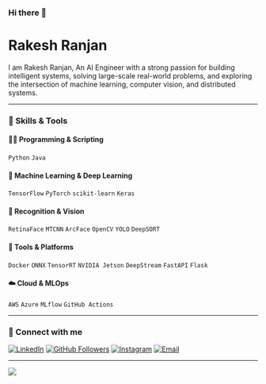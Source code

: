 ### Hi there 👋

# Rakesh Ranjan

I am Rakesh Ranjan, An AI Engineer with a strong passion for building intelligent systems, solving large-scale real-world problems, and exploring the intersection of machine learning, computer vision, and distributed systems.

---
### 🧠 Skills & Tools
#### 👨‍💻 Programming & Scripting
`Python` `Java` 
#### 🧪 Machine Learning & Deep Learning
`TensorFlow` `PyTorch` `scikit-learn` `Keras`
#### 🧠 Recognition & Vision
`RetinaFace` `MTCNN` `ArcFace` `OpenCV` `YOLO` `DeepSORT` 
#### 🧰 Tools & Platforms
`Docker` `ONNX` `TensorRT` `NVIDIA Jetson` `DeepStream` `FastAPI` `Flask`
#### ☁️ Cloud & MLOps
`AWS` `Azure` `MLflow`  `GitHub Actions`

---
### 🔗 Connect with me

[![LinkedIn](https://img.shields.io/badge/-LinkedIn-222222?style=flat-square&logo=Linkedin&logoColor=white&link=https://www.linkedin.com/in/rakesh-ranjan-143vny430/)](https://www.linkedin.com/in/rakesh-ranjan-143vny430/)
[![GitHub Followers](https://img.shields.io/github/followers/rakeshvani?label=follow&style=social)](https://github.com/rakeshvani)
[![Instagram](https://img.shields.io/badge/-Instagram-222222?style=flat-square&logo=instagram&logoColor=white)](https://www.instagram.com/rranjan_1/)
[![Email](https://img.shields.io/badge/-Email-222222?style=flat-square&logo=gmail&logoColor=white)](mailto:rakeshranjanparsa@gmail.com)

---

<!-- GitHub stats and top languages -->
<img src="https://github-readme-stats.vercel.app/api/top-langs/?username=rakeshvani&layout=compact&hide=html" />

<!--
_Last updated: May 2023_
-->
